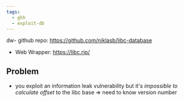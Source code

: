 ```yaml
---
tags:
  - ghh
  - exploit-db
---
```

dw- github repo: https://github.com/niklasb/libc-database
- Web Wrapper: https://libc.rip/
## Problem
- you exploit an information leak vulnerability but it's *impossible to calculate offset* to the libc base
=> need to know version number
